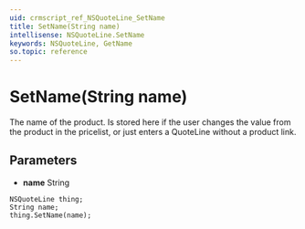 ```yaml
---
uid: crmscript_ref_NSQuoteLine_SetName
title: SetName(String name)
intellisense: NSQuoteLine.SetName
keywords: NSQuoteLine, GetName
so.topic: reference
---
```


# SetName(String name)

The name of the product. Is stored here if the user changes the value from the product in the pricelist, or just enters a QuoteLine without a product link.

## Parameters

* **name** String

```crmscript
NSQuoteLine thing;
String name;
thing.SetName(name);
```

